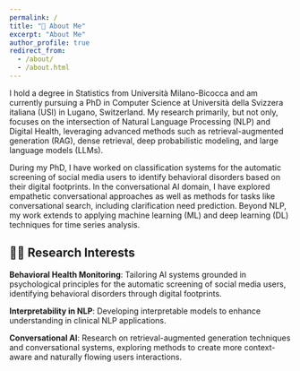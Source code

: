```yaml
---
permalink: /
title: "👋 About Me"
excerpt: "About Me"
author_profile: true
redirect_from: 
  - /about/
  - /about.html
---
```


I hold a degree in Statistics from Università Milano-Bicocca and am currently pursuing a PhD in Computer Science at Università della Svizzera italiana (USI) in Lugano, Switzerland. My research primarily, but not only, focuses on the intersection of Natural Language Processing (NLP) and Digital Health, leveraging advanced methods such as retrieval-augmented generation (RAG), dense retrieval, deep probabilistic modeling, and large language models (LLMs).

During my PhD, I have worked on classification systems for the automatic screening of social media users to identify behavioral disorders based on their digital footprints. In the conversational AI domain, I have explored empathetic conversational approaches as well as methods for tasks like conversational search, including clarification need prediction. Beyond NLP, my work extends to applying machine learning (ML) and deep learning (DL) techniques for time series analysis.

## 🧑‍💻 Research Interests

**Behavioral Health Monitoring**: Tailoring AI systems grounded in psychological principles  for the automatic screening of social media users, identifying behavioral disorders through digital footprints.

**Interpretability in NLP**: Developing interpretable models to enhance understanding in clinical NLP applications.

**Conversational AI**:  Research on retrieval-augmented generation techniques and conversational systems, exploring methods to create more context-aware and naturally flowing users interactions.


